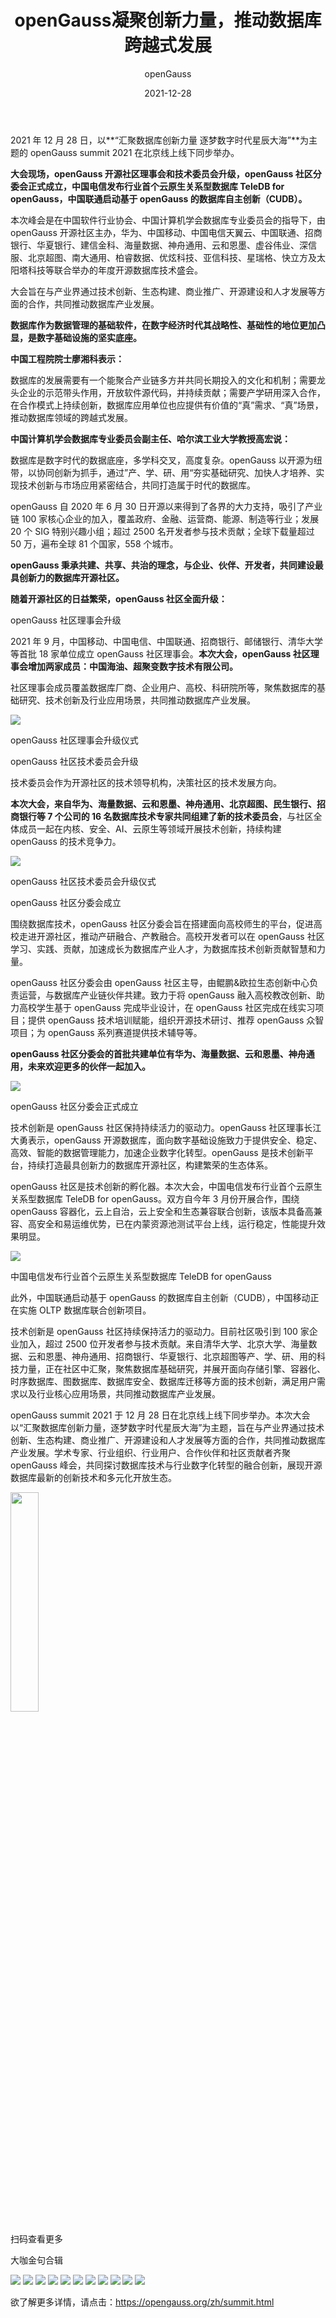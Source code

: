 ﻿---
title: ' openGauss凝聚创新力量，推动数据库跨越式发展'
date: '2021-12-28'
tags: ['theme']
banner: '/category/news/2021-12-28/banner.jpg'
category: 'news'
author: 'openGauss'
summary: '2021年12月28日，penGauss summit 2021在北京线上线下同步举办。'
---

2021 年 12 月 28 日，以**“汇聚数据库创新力量 逐梦数字时代星辰大海”**为主题的 openGauss summit 2021 在北京线上线下同步举办。

**大会现场，openGauss 开源社区理事会和技术委员会升级，openGauss 社区分委会正式成立，中国电信发布行业首个云原生关系型数据库 TeleDB for openGauss，中国联通启动基于 openGauss 的数据库自主创新（CUDB）。**

本次峰会是在中国软件行业协会、中国计算机学会数据库专业委员会的指导下，由 openGauss 开源社区主办，华为、中国移动、中国电信天翼云、中国联通、招商银行、华夏银行、建信金科、海量数据、神舟通用、云和恩墨、虚谷伟业、深信服、北京超图、南大通用、柏睿数据、优炫科技、亚信科技、星瑞格、快立方及太阳塔科技等联合举办的年度开源数据库技术盛会。

大会旨在与产业界通过技术创新、生态构建、商业推广、开源建设和人才发展等方面的合作，共同推动数据库产业发展。

**数据库作为数据管理的基础软件，在数字经济时代其战略性、基础性的地位更加凸显，是数字基础设施的坚实底座。**

**中国工程院院士廖湘科表示：**

数据库的发展需要有一个能聚合产业链多方并共同长期投入的文化和机制；需要龙头企业的示范带头作用，开放软件源代码，并持续贡献；需要产学研用深入合作，在合作模式上持续创新，数据库应用单位也应提供有价值的“真”需求、“真”场景，推动数据库领域的跨越式发展。

**中国计算机学会数据库专业委员会副主任、哈尔滨工业大学教授高宏说：**

数据库是数字时代的数据底座，多学科交叉，高度复杂。openGauss 以开源为纽带，以协同创新为抓手，通过”产、学、研、用“夯实基础研究、加快人才培养、实现技术创新与市场应用紧密结合，共同打造属于时代的数据库。

openGauss 自 2020 年 6 月 30 日开源以来得到了各界的大力支持，吸引了产业链 100 家核心企业的加入，覆盖政府、金融、运营商、能源、制造等行业；发展 20 个 SIG 特别兴趣小组；超过 2500 名开发者参与技术贡献；全球下载量超过 50 万，遍布全球 81 个国家，558 个城市。

**openGauss 秉承共建、共享、共治的理念，与企业、伙伴、开发者，共同建设最具创新力的数据库开源社区。**

**随着开源社区的日益繁荣，openGauss 社区全面升级：**

openGauss 社区理事会升级

2021 年 9 月，中国移动、中国电信、中国联通、招商银行、邮储银行、清华大学等首批 18 家单位成立 openGauss 社区理事会。**本次大会，openGauss 社区理事会增加两家成员：中国海油、超聚变数字技术有限公司。**

社区理事会成员覆盖数据库厂商、企业用户、高校、科研院所等，聚焦数据库的基础研究、技术创新及行业应用场景，共同推动数据库产业发展。

<img src="/zh/news/2021-12-28/社区理事会升级.jpg" >

openGauss 社区理事会升级仪式

openGauss 社区技术委员会升级

技术委员会作为开源社区的技术领导机构，决策社区的技术发展方向。

**本次大会，来自华为、海量数据、云和恩墨、神舟通用、北京超图、民生银行、招商银行等 7 个公司的 16 名数据库技术专家共同组建了新的技术委员会**，与社区全体成员一起在内核、安全、AI、云原生等领域开展技术创新，持续构建 openGauss 的技术竞争力。

<img src="/zh/news/2021-12-28/技术委员会升级.jpg" >

openGauss 社区技术委员会升级仪式

openGauss 社区分委会成立

围绕数据库技术，openGauss 社区分委会旨在搭建面向高校师生的平台，促进高校走进开源社区，推动产研融合、产教融合。高校开发者可以在 openGauss 社区学习、实践、贡献，加速成长为数据库产业人才，为数据库技术创新贡献智慧和力量。

openGauss 社区分委会由 openGauss 社区主导，由鲲鹏&欧拉生态创新中心负责运营，与数据库产业链伙伴共建。致力于将 openGauss 融入高校教改创新、助力高校学生基于 openGauss 完成毕业设计，在 openGauss 社区完成在线实习项目；提供 openGauss 技术培训赋能，组织开源技术研讨、推荐 openGauss 众智项目；为 openGauss 系列赛道提供技术辅导等。

**openGauss 社区分委会的首批共建单位有华为、海量数据、云和恩墨、神舟通用，未来欢迎更多的伙伴一起加入。**

<img src="/zh/news/2021-12-28/分委会.jpg" >

openGauss 社区分委会正式成立

技术创新是 openGauss 社区保持持续活力的驱动力。openGauss 社区理事长江大勇表示，openGauss 开源数据库，面向数字基础设施致力于提供安全、稳定、高效、智能的数据管理能力，加速企业数字化转型。openGauss 是技术创新平台，持续打造最具创新力的数据库开源社区，构建繁荣的生态体系。

openGauss 社区是技术创新的孵化器。本次大会，中国电信发布行业首个云原生关系型数据库 TeleDB for openGauss。双方自今年 3 月份开展合作，围绕 openGauss 容器化，云上自治，云上安全和生态兼容联合创新，该版本具备高兼容、高安全和易运维优势，已在内蒙资源池测试平台上线，运行稳定，性能提升效果明显。

<img src="/zh/news/2021-12-28/电信.jpg" >

中国电信发布行业首个云原生关系型数据库 TeleDB for openGauss

此外，中国联通启动基于 openGauss 的数据库自主创新（CUDB），中国移动正在实施 OLTP 数据库联合创新项目。

技术创新是 openGauss 社区持续保持活力的驱动力。目前社区吸引到 100 家企业加入，超过 2500 位开发者参与技术贡献。来自清华大学、北京大学、海量数据、云和恩墨、神舟通用、招商银行、华夏银行、北京超图等产、学、研、用的科技力量，正在社区中汇聚，聚焦数据库基础研究，并展开面向存储引擎、容器化、时序数据库、图数据库、数据库安全、数据库迁移等方面的技术创新，满足用户需求以及行业核心应用场景，共同推动数据库产业发展。

openGauss summit 2021 于 12 月 28 日在北京线上线下同步举办。本次大会以“汇聚数据库创新力量，逐梦数字时代星辰大海”为主题，旨在与产业界通过技术创新、生态构建、商业推广、开源建设和人才发展等方面的合作，共同推动数据库产业发展。学术专家、行业组织、行业用户、合作伙伴和社区贡献者齐聚 openGauss 峰会，共同探讨数据库技术与行业数字化转型的融合创新，展现开源数据库最新的创新技术和多元化开放生态。

<img src="/zh/news/2021-12-28/二维码.jpg" style="width: 30%">

扫码查看更多

大咖金句合辑

<img src="/zh/news/2021-12-28/廖湘科.jpg" >

<img src="/zh/news/2021-12-28/姜涛.jpg" >

<img src="/zh/news/2021-12-28/高宏.jpg" >

<img src="/zh/news/2021-12-28/江大勇.jpg" >

<img src="/zh/news/2021-12-28/李国良.jpg" >

<img src="/zh/news/2021-12-28/陈国.jpg" >

<img src="/zh/news/2021-12-28/候圣文.jpg" >

<img src="/zh/news/2021-12-28/王志军.jpg" >

<img src="/zh/news/2021-12-28/何佳佳.jpg" >

<img src="/zh/news/2021-12-28/冯柯.jpg" >

<img src="/zh/news/2021-12-28/童咏昕.jpg" >

欲了解更多详情，请点击：https://opengauss.org/zh/summit.html

